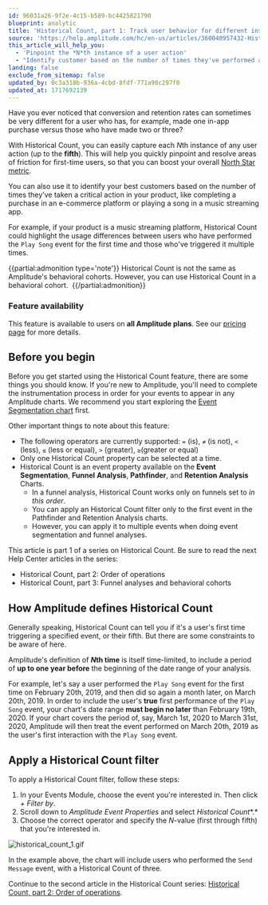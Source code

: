 ```yaml
---
id: 96031a26-9f2e-4c15-b589-bc4425821790
blueprint: analytic
title: 'Historical Count, part 1: Track user behavior for different instances of each user action'
source: 'https://help.amplitude.com/hc/en-us/articles/360040957432-Historical-Count-part-1-Track-user-behavior-for-different-instances-of-each-user-action'
this_article_will_help_you:
  - 'Pinpoint the *N*th instance of a user action'
  - "Identify customer based on the number of times they've performed a critical action"
landing: false
exclude_from_sitemap: false
updated_by: 0c3a318b-936a-4cbd-8fdf-771a90c297f0
updated_at: 1717692139
---
```

Have you ever noticed that conversion and retention rates can sometimes be very different for a user who has, for example, made one in-app purchase versus those who have made two or three?

With Historical Count, you can easily capture each *N*th instance of any user action (up to the **fifth**). This will help you quickly pinpoint and resolve areas of friction for first-time users, so that you can boost your overall [North Star metric](https://amplitude.com/resources/north-star-playbook?utm_source=google-ads&utm_medium=cpc&utm_campaign=Search_AMER_US_EN_NorthStarPlaybook&utm_content=157380484971&utm_term=north%20star%20metric&gad_source=1&gclid=CjwKCAiAmsurBhBvEiwA6e-WPDh3pq27nPfj9ByxtdAL-XJ6DAegP6bnR3XTQXwdCk3YWrE3X8Ub2xoCDpcQAvD_BwE). 

You can also use it to identify your best customers based on the number of times they’ve taken a critical action in your product, like completing a purchase in an e-commerce platform or playing a song in a music streaming app. 

For example, if your product is a music streaming platform, Historical Count could highlight the usage differences between users who have performed the `Play Song` event for the first time and those who've triggered it multiple times. 

{{partial:admonition type='note'}}
Historical Count is not the same as Amplitude's behavioral cohorts. However, you can use Historical Count in a behavioral cohort. 
{{/partial:admonition}}

### Feature availability

This feature is available to users on **all Amplitude plans**. See our [pricing page](https://amplitude.com/pricing) for more details.

## Before you begin

Before you get started using the Historical Count feature, there are some things you should know. If you're new to Amplitude, you'll need to complete the instrumentation process in order for your events to appear in any Amplitude charts. We recommend you start exploring the [Event Segmentation chart](/docs/analytics/charts/event-segmentation) first.

Other important things to note about this feature:

* The following operators are currently supported: `=` (is), `≠` (is not), `<` (less), `≤` (less or equal), `>` (greater), `≥`(greater or equal)
* Only one Historical Count property can be selected at a time.
* Historical Count is an event property available on the **Event Segmentation**, **Funnel** **Analysis**, **Pathfinder**, and **Retention Analysis** Charts.
	* In a funnel analysis, Historical Count works only on funnels set to *in this order*.
	* You can apply an Historical Count filter only to the first event in the Pathfinder and Retention Analysis charts.
	* However, you can apply it to multiple events when doing event segmentation and funnel analyses.

This article is part 1 of a series on Historical Count. Be sure to read the next Help Center articles in the series: 

* Historical Count, part 2: Order of operations
* Historical Count, part 3: Funnel analyses and behavioral cohorts

## How Amplitude defines Historical Count

Generally speaking, Historical Count can tell you if it's a user's first time triggering a specified event, or their fifth. But there are some constraints to be aware of here.

Amplitude's definition of ***N*th time** is itself time-limited, to include a period of **up to one year before** the beginning of the date range of your analysis.

For example, let's say a user performed the `Play Song` event for the first time on February 20th, 2019, and then did so again a month later, on March 20th, 2019. In order to include the user's **true** first performance of the `Play Song` event, your chart's date range **must begin no later** than February 19th, 2020. If your chart covers the period of, say, March 1st, 2020 to March 31st, 2020, Amplitude will then treat the event performed on March 20th, 2019 as the user's first interaction with the `Play Song` event.

## Apply a Historical Count filter

To apply a Historical Count filter, follow these steps:

1. In your Events Module, choose the event you're interested in. Then click *+ Filter by*.
2. Scroll down to *Amplitude Event Properties* and select *Historical Count**.*
3. Choose the correct operator and specify the *N*-value (first through fifth) that you're interested in.

![historical_count_1.gif](/docs/output/img/analytics/historical-count-1-gif.gif)

In the example above, the chart will include users who performed the `Send Message` event, with a Historical Count of three. 

Continue to the second article in the Historical Count series: [Historical Count, part 2: Order of operations](/docs/analytics/historical-count-2).